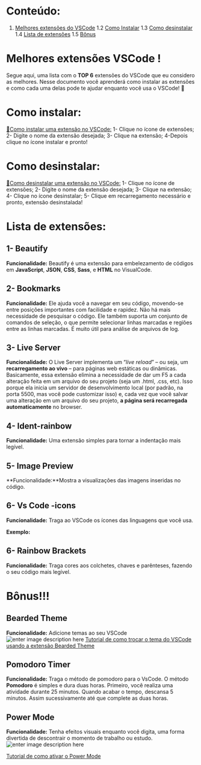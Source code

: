 ﻿# Conteúdo:

 1. [Melhores extensões do VSCode](#MelhoresextensõesVSCode)
 1.2 [Como Instalar](#Comoinstalar:)
 1.3 [Como desinstalar](#Comodesinstalar:)
 1.4 [Lista de extensões](#Listadeextensões:)
 1.5 [Bônus](#Bônus)

# Melhores extensões VSCode !  

Segue aqui, uma lista com o **TOP 6** extensões do VSCode que eu considero as melhores. Nesse documento você aprenderá como instalar as extensões e como cada uma delas pode te ajudar enquanto você usa o VSCode! 🤩

# Como instalar:

[📌Como instalar uma extensão no VSCode:](https://youtu.be/4j9Pu51IeWQ)
1- Clique no ícone de extensões;
2- Digite o nome da extensão desejada;
3- Clique na extensão;
4-Depois clique no ícone instalar e pronto! 

# Como desinstalar:

[📌Como desinstalar uma extensão no VSCode:](https://youtu.be/rzFURexY8nc)
1- Clique no ícone de extensões;
2- Digite o nome da extensão desejada;
3- Clique na extensão;
4- Clique no ícone desinstalar;
5- Clique em recarregamento necessário e pronto, extensão desinstalada!

# Lista de extensões:

## 1- Beautify

**Funcionalidade:**  Beautify é uma extensão para embelezamento de códigos em **JavaScript**, **JSON**, **CSS**, **Sass**, e **HTML** no VisualCode.

## 2- Bookmarks

**Funcionalidade:** Ele ajuda você a navegar em seu código, movendo-se entre posições importantes com facilidade e rapidez. Não há mais necessidade de pesquisar o código. Ele também suporta um conjunto de comandos de seleção, o que permite selecionar linhas marcadas e regiões entre as linhas marcadas. É muito útil para análise de arquivos de log.

## 3- Live Server

**Funcionalidade:** O Live Server implementa um “_live reload_” – ou seja, um **recarregamento ao vivo** – para páginas web estáticas ou dinâmicas. Basicamente, essa extensão elimina a necessidade de dar um F5 a cada alteração feita em um arquivo do seu projeto (seja um .html, .css, etc). Isso porque ela inicia um servidor de desenvolvimento local (por padrão, na porta 5500, mas você pode customizar isso) e, cada vez que você salvar uma alteração em um arquivo do seu projeto, **a página será recarregada automaticamente** no browser.

## 4- Ident-rainbow

**Funcionalidade:** Uma extensão simples para tornar a indentação mais legível.

## 5- Image Preview

**Funcionalidade:**Mostra a visualizações das imagens inseridas no código.

## 6- Vs Code -icons

**Funcionalidade:**  Traga ao VSCode os ícones das linguagens que você usa. 

**Exemplo:** 


## 6- Rainbow Brackets

**Funcionalidade:** Traga cores aos colchetes, chaves e parênteses, fazendo o seu código mais legível.

# Bônus!!!

##  Bearded Theme

**Funcionalidade:** Adicione temas ao seu VSCode
![enter image description here](https://raw.githubusercontent.com/BeardedBear/bearded-theme/master/assets/themes.png)
[
Tutorial de como trocar o tema do VSCode usando a extensão Bearded Theme](https://youtu.be/UKpB7xEwQc8)

##  Pomodoro Timer

**Funcionalidade:** Traga o método de pomodoro para o VsCode. O método  **Pomodoro**  é simples e dura duas horas. Primeiro, você realiza uma atividade durante 25 minutos. Quando acabar o tempo, descansa 5 minutos. Assim sucessivamente até que complete as duas horas.

##  Power Mode

**Funcionalidade:** Tenha efeitos visuais enquanto você digita, uma forma divertida de descontrair o momento de trabalho ou estudo.
![enter image description here](https://github.com/hoovercj/vscode-power-mode/raw/master/images/demo-presets-particles.gif)

[Tutorial de como ativar o Power Mode](https://youtu.be/kTMsCAKiqko)
